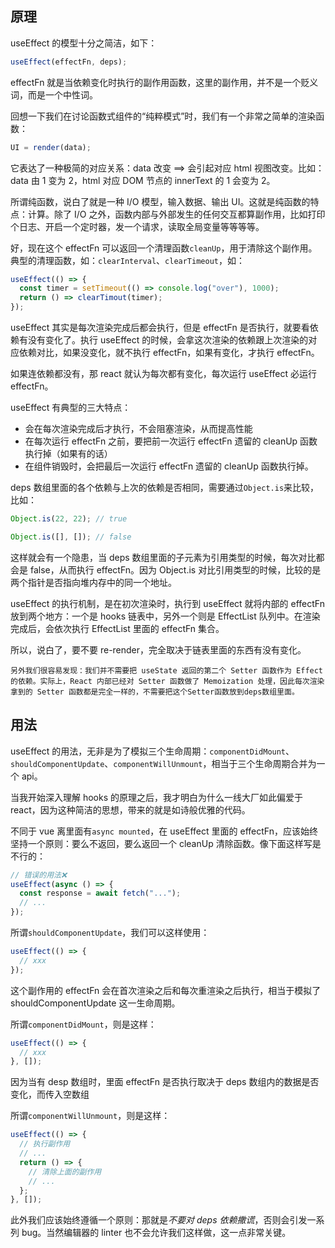 ## 原理

useEffect 的模型十分之简洁，如下：

```js
useEffect(effectFn, deps);
```

effectFn 就是当依赖变化时执行的副作用函数，这里的副作用，并不是一个贬义词，而是一个中性词。

回想一下我们在讨论函数式组件的“纯粹模式”时，我们有一个非常之简单的渲染函数：

```js
UI = render(data);
```

它表达了一种极简的对应关系：data 改变 ==> 会引起对应 html 视图改变。比如：data 由 1 变为 2，html 对应 DOM 节点的 innerText 的 1 会变为 2。

所谓纯函数，说白了就是一种 I/O 模型，输入数据、输出 UI。这就是纯函数的特点：计算。除了 I/O 之外，函数内部与外部发生的任何交互都算副作用，比如打印个日志、开启一个定时器，发一个请求，读取全局变量等等等等。

好，现在这个 effectFn 可以返回一个清理函数`cleanUp`，用于清除这个副作用。典型的清理函数，如：`clearInterval`、`clearTimeout`，如：

```js
useEffect(() => {
  const timer = setTimeout(() => console.log("over"), 1000);
  return () => clearTimout(timer);
});
```

useEffect 其实是每次渲染完成后都会执行，但是 effectFn 是否执行，就要看依赖有没有变化了。执行 useEffect 的时候，会拿这次渲染的依赖跟上次渲染的对应依赖对比，如果没变化，就不执行 effectFn，如果有变化，才执行 effectFn。

如果连依赖都没有，那 react 就认为每次都有变化，每次运行 useEffect 必运行 effectFn。

useEffect 有典型的三大特点：

- 会在每次渲染完成后才执行，不会阻塞渲染，从而提高性能
- 在每次运行 effectFn 之前，要把前一次运行 effectFn 遗留的 cleanUp 函数执行掉（如果有的话）
- 在组件销毁时，会把最后一次运行 effectFn 遗留的 cleanUp 函数执行掉。

deps 数组里面的各个依赖与上次的依赖是否相同，需要通过`Object.is`来比较，比如：

```js
Object.is(22, 22); // true

Object.is([], []); // false
```

这样就会有一个隐患，当 deps 数组里面的子元素为引用类型的时候，每次对比都会是 false，从而执行 effectFn。因为 Object.is 对比引用类型的时候，比较的是两个指针是否指向堆内存中的同一个地址。

useEffect 的执行机制，是在初次渲染时，执行到 useEffect 就将内部的 effectFn 放到两个地方：一个是 hooks 链表中，另外一个则是 EffectList 队列中。在渲染完成后，会依次执行 EffectList 里面的 effectFn 集合。

所以，说白了，要不要 re-render，完全取决于链表里面的东西有没有变化。

```!
另外我们很容易发现：我们并不需要把 useState 返回的第二个 Setter 函数作为 Effect 的依赖。实际上，React 内部已经对 Setter 函数做了 Memoization 处理，因此每次渲染拿到的 Setter 函数都是完全一样的，不需要把这个Setter函数放到deps数组里面。
```

## 用法

useEffect 的用法，无非是为了模拟三个生命周期：`componentDidMount`、`shouldComponentUpdate`、`componentWillUnmount`，相当于三个生命周期合并为一个 api。

当我开始深入理解 hooks 的原理之后，我才明白为什么一线大厂如此偏爱于 react，因为这种简洁的思想，带来的就是如诗般优雅的代码。

不同于 vue 离里面有`async mounted`，在 useEffect 里面的 effectFn，应该始终坚持一个原则：要么不返回，要么返回一个 cleanUp 清除函数。像下面这样写是不行的：

```js
// 错误的用法❌
useEffect(async () => {
  const response = await fetch("...");
  // ...
});
```

所谓`shouldComponentUpdate`，我们可以这样使用：

```js
useEffect(() => {
  // xxx
});
```

这个副作用的 effectFn 会在首次渲染之后和每次重渲染之后执行，相当于模拟了 shouldComponentUpdate 这一生命周期。

所谓`componentDidMount`，则是这样：

```js
useEffect(() => {
  // xxx
}, []);
```

因为当有 desp 数组时，里面 effectFn 是否执行取决于 deps 数组内的数据是否变化，而传入空数组

所谓`componentWillUnmount`，则是这样：

```js
useEffect(() => {
  // 执行副作用
  // ...
  return () => {
    // 清除上面的副作用
    // ...
  };
}, []);
```

此外我们应该始终遵循一个原则：那就是*不要对 deps 依赖撒谎*，否则会引发一系列 bug。当然编辑器的 linter 也不会允许我们这样做，这一点非常关键。

